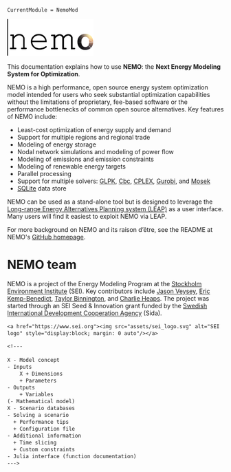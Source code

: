 ```@meta
CurrentModule = NemoMod
```

![NEMO logo](assets/nemo_logo_small.png)

This documentation explains how to use **NEMO**: the **Next Energy Modeling System for Optimization**.

NEMO is a high performance, open source energy system optimization model intended for users who seek substantial optimization capabilities without the limitations of proprietary, fee-based software or the performance bottlenecks of common open source alternatives. Key features of NEMO include:

- Least-cost optimization of energy supply and demand
- Support for multiple regions and regional trade
- Modeling of energy storage
- Nodal network simulations and modeling of power flow
- Modeling of emissions and emission constraints
- Modeling of renewable energy targets
- Parallel processing
- Support for multiple solvers: [GLPK](https://www.gnu.org/software/glpk/), [Cbc](https://projects.coin-or.org/Cbc), [CPLEX](https://www.ibm.com/analytics/cplex-optimizer), [Gurobi](https://www.gurobi.com/), and [Mosek](https://www.mosek.com/)
- [SQLite](https://www.sqlite.org/) data store

NEMO can be used as a stand-alone tool but is designed to leverage the [Long-range Energy Alternatives Planning system (LEAP)](https://energycommunity.org/) as a user interface. Many users will find it easiest to exploit NEMO via LEAP.

For more background on NEMO and its raison d’être, see the README at NEMO's [GitHub homepage](https://github.com/sei-international/NemoMod.jl).

# NEMO team

NEMO is a project of the Energy Modeling Program at the [Stockholm Environment Institute](https://www.sei.org/) (SEI). Key contributors include [Jason Veysey](https://www.sei.org/people/jason-veysey/), [Eric Kemp-Benedict](https://www.sei.org/people/eric-kemp-benedict/), [Taylor Binnington](https://acadiacenter.org/people/taylor-binnington/), and [Charlie Heaps](https://www.sei.org/people/charles-heaps/). The project was started through an SEI Seed & Innovation grant funded by the [Swedish International Development Cooperation Agency](https://www.sida.se/English/) (Sida).

```@raw html
<a href="https://www.sei.org"><img src="assets/sei_logo.svg" alt="SEI logo" style="display:block; margin: 0 auto"/></a>
```

```@raw html
<!---

X - Model concept
- Inputs
    X + Dimensions
    + Parameters
- Outputs
    + Variables
(- Mathematical model)
X - Scenario databases
- Solving a scenario
  + Performance tips
  + Configuration file
- Additional information
  + Time slicing
  + Custom constraints
- Julia interface (function documentation)
--->
```
